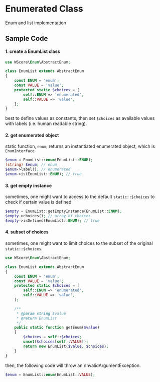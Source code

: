 # Enumerated Class

Enum and list implementation

## Sample Code

#### 1. create a EnumList class


```php
use WScore\Enum\AbstractEnum;

class EnumList extends AbstractEnum
{
    const ENUM = 'enum';
    const VALUE = 'value';
    protected static $choices = [
        self::ENUM => 'enumerated',
        self::VALUE => 'value',
    ];
}
```

best to define values as constants, then set `$choices` 
as available values with labels (i.e. human readable string). 

#### 2. get enumerated object 

static function, `enum`, returns an instantiated enumerated 
object, which is `EnumInterface`

```php
$enum = EnumList::enum(EnumList::ENUM);
(string) $enum; // enum
$enum->label(); // enumerated
$enum->is(EnumList::ENUM); // true
```

#### 3. get empty instance

sometimes, one might want to access to the default `static::$choices` 
to check if certain value is defined. 

```php
$empty = EnumList::getEmptyInstance(EnumList::ENUM);
$empty->choices(); // array of choices
$empty->isDefined(EnumList::ENUM); // true
```

#### 4. subset of choices

sometimes, one might want to limit choices to the subset of 
the original `static::$choices`.

```php
use WScore\Enum\AbstractEnum;

class EnumList extends AbstractEnum
{
    const ENUM = 'enum';
    const VALUE = 'value';
    protected static $choices = [
        self::ENUM => 'enumerated',
        self::VALUE => 'value',
    ];

    /**
     * @param string $value
     * @return EnumList
     */
    public static function getEnum($value)
    {
        $choices = self::$choices;
        unset($choices[self::VALUE]);
        return new EnumList($value, $choices);
    }
}
```

then, the following code will throw an \InvalidArgumentException. 

```php
$enum = EnumList::enum(EnumList::VALUE);
```
